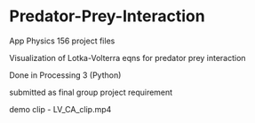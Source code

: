 # Predator-Prey-Interaction
App Physics 156 project files

Visualization of Lotka-Volterra eqns for predator prey interaction

Done in Processing 3 (Python)

submitted as final group project requirement

demo clip - LV_CA_clip.mp4
